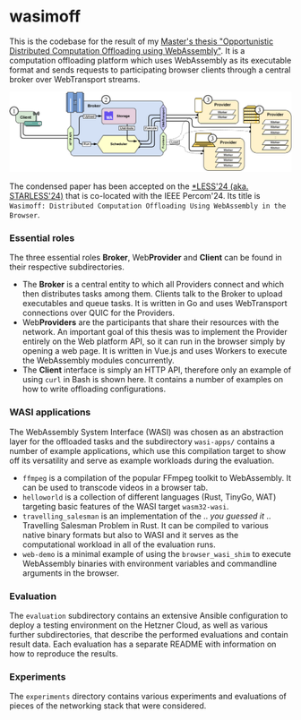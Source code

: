 # wasimoff

This is the codebase for the result of my [Master's thesis "Opportunistic Distributed Computation Offloading using WebAssembly"](https://git.informatik.uni-hamburg.de/dos/teaching/theses/ma_anton_semjonov/thesis). It is a computation offloading platform which uses WebAssembly as its executable format and sends requests to participating browser clients through a central broker over WebTransport streams.

![](wasimoff_architecture.png)

The condensed paper has been accepted on the [*LESS'24 (aka. STARLESS'24)](https://starless.iit.cnr.it/) that is co-located with the IEEE Percom'24. Its title is `Wasimoff: Distributed Computation Offloading Using WebAssembly in the Browser`.

### Essential roles

The three essential roles **Broker**, Web**Provider** and **Client** can be found in their respective subdirectories.

* The **Broker** is a central entity to which all Providers connect and which then distributes tasks among them. Clients talk to the Broker to upload executables and queue tasks. It is written in Go and uses WebTransport connections over QUIC for the Providers.
* Web**Providers** are the participants that share their resources with the network. An important goal of this thesis was to implement the Provider entirely on the Web platform API, so it can run in the browser simply by opening a web page. It is written in Vue.js and uses Workers to execute the WebAssembly modules concurrently.
* The **Client** interface is simply an HTTP API, therefore only an example of using `curl` in Bash is shown here. It contains a number of examples on how to write offloading configurations.

### WASI applications

The WebAssembly System Interface (WASI) was chosen as an abstraction layer for the offloaded tasks and the subdirectory `wasi-apps/` contains a number of example applications, which use this compilation target to show off its versatility and serve as example workloads during the evaluation.

* `ffmpeg` is a compilation of the popular FFmpeg toolkit to WebAssembly. It can be used to transcode videos in a browser tab.
* `helloworld` is a collection of different languages (Rust, TinyGo, WAT) targeting basic features of the WASI target `wasm32-wasi`.
* `travelling_salesman` is an implementation of the .. *you guessed it* .. Travelling Salesman Problem in Rust. It can be compiled to various native binary formats but also to WASI and it serves as the computational workload in all of the evaluation runs.
* `web-demo` is a minimal example of using the `browser_wasi_shim` to execute WebAssembly binaries with environment variables and commandline arguments in the browser.

### Evaluation

The `evaluation` subdirectory contains an extensive Ansible configuration to deploy a testing environment on the Hetzner Cloud, as well as various further subdirectories, that describe the performed evaluations and contain result data. Each evaluation has a separate README with information on how to reproduce the results.

### Experiments

The `experiments` directory contains various experiments and evaluations of pieces of the networking stack that were considered.
